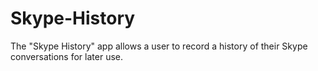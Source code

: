 Skype-History
=============

The "Skype History" app allows a user to record a history of their Skype conversations for later use.
